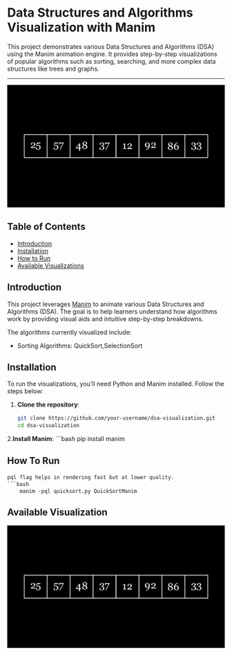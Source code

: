 # Data Structures and Algorithms Visualization with Manim

This project demonstrates various Data Structures and Algorithms (DSA) using the Manim animation engine. It provides step-by-step visualizations of popular algorithms such as sorting, searching, and more complex data structures like trees and graphs.

--------
![QuickSort Animation](Sorting/gif/QuickSortGIF.gif)
## Table of Contents
- [Introduction](#introduction)
- [Installation](#installation)
- [How to Run](#how-to-run)
- [Available Visualizations](#available-visualizations)

## Introduction
This project leverages [Manim](https://github.com/ManimCommunity/manim) to animate various Data Structures and Algorithms (DSA). The goal is to help learners understand how algorithms work by providing visual aids and intuitive step-by-step breakdowns.

The algorithms currently visualized include:
- Sorting Algorithms: QuickSort,SelectionSort

## Installation

To run the visualizations, you'll need Python and Manim installed. Follow the steps below:

1. **Clone the repository**:
   ```bash
   git clone https://github.com/your-username/dsa-visualization.git
   cd dsa-visualization
2.**Install Manim**:
    ```bash 
    pip install manim

## How To Run
    pql flag helps in rendering fast but at lower quality.
    ```bash
        manim -pql quicksort.py QuickSortManim



## Available Visualization
![QuickSort Animation](Sorting/gif/QuickSortGIF.gif)